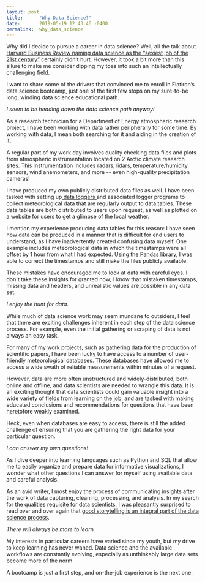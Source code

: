 ```yaml
---
layout: post
title:      "Why Data Science?"
date:       2019-05-19 12:43:46 -0400
permalink:  why_data_science
---
```




Why did I decide to pursue a career in data science? Well, all the talk about [Harvard Business Review naming data science as the “sexiest job of the 21st century”](https://hbr.org/2012/10/data-scientist-the-sexiest-job-of-the-21st-century) certainly didn’t hurt. However, it took a bit more than this allure to make me consider dipping my toes into such an intellectually challenging field. 

I want to share some of the drivers that convinced me to enroll in Flatiron’s data science bootcamp, just one of the first few stops on my sure-to-be long, winding data science educational path.

*I seem to be heading down the data science path anyway!*

As a research technician for a Department of Energy atmospheric research project, I have been working with data rather peripherally for some time. By working with data, I mean both searching for it and aiding in the creation of it.

A regular part of my work day involves quality checking data files and plots from atmospheric instrumentation located on 2 Arctic climate research sites. This instrumentation includes radars, lidars, temperature/humidity sensors, wind anemometers, and more -- even high-quality precipitation cameras! 

I have produced my own publicly distributed data files as well. I have been tasked with setting up[ data loggers ](http://https://www.campbellsci.com/) and associated logger programs to collect meteorological data that are regularly output to data tables. These data tables are both distributed to users upon request, as well as plotted on a website for users to get a glimpse of the local weather. 

I mention my experience producing data tables for this reason: I have seen how data can be produced in a manner that is difficult for end users to understand, as I have inadvertently created confusing data myself. One example includes meteorological data in which the timestamps were all offset by 1 hour from what I had expected. [Using the Pandas library](https://pandas.pydata.org/pandas-docs/stable/reference/api/pandas.tseries.offsets.DateOffset.html), I was able to correct the timestamps and still make the files publicly available.

These mistakes have encouraged me to look at data with careful eyes. I don't take these insights for granted now; I know that mistaken timestamps, missing data and headers, and unrealistic values are possible in any data set. 

*I enjoy the hunt for data.*

While much of data science work may seem mundane to outsiders, I feel that there are exciting challenges inherent in each step of the data science process. For example, even the initial gathering or scraping of data is not always an easy task.

For many of my work projects, such as gathering data for the production of scientific papers, I have been lucky to have access to a number of user-friendly meteorological databases. These databases have allowed me to access a wide swath of reliable measurements within minutes of a request. 

However, data are more often unstructured and widely-distributed, both online and offline, and data scientists are needed to wrangle this data. It is an exciting thought that data scientists could gain valuable insight into a wide variety of fields from learning on the job, and are tasked with making educated conclusions and recommendations for questions that have been heretofore weakly examined.

Heck, even when databases are easy to access, there is still the added challenge of ensuring that you are gathering the right data for your particular question.

*I can answer my own questions!*

As I dive deeper into learning languages such as Python and SQL that allow me to easily organize and prepare data for informative visualizations, I wonder what other questions I can answer for myself using available data and careful analysis.

As an avid writer, I most enjoy the process of communicating insights after the work of data capturing, cleaning, processing, and analysis. In my search for the qualities requisite for data scientists, I was pleasantly surprised to read over and over again that [good storytelling is an integral part of the data science process](https://towardsdatascience.com/storytelling-for-data-scientists-317c2723aa31).

*There will always be more to learn.*

My interests in particular careers have varied since my youth, but my drive to keep learning has never waned. Data science and the available workflows are constantly evolving, especially as unthinkably large data sets become more of the norm.

A bootcamp is just a first step, and on-the-job experience is the next one.







